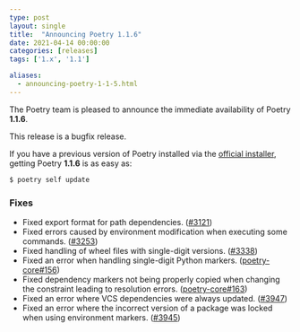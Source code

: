 ```yaml
---
type: post
layout: single
title:  "Announcing Poetry 1.1.6"
date: 2021-04-14 00:00:00
categories: [releases]
tags: ['1.x', '1.1']

aliases:
  - announcing-poetry-1-1-5.html
---
```


The Poetry team is pleased to announce the immediate availability of Poetry **1.1.6**.

<!--more-->

This release is a bugfix release.

If you have a previous version of Poetry installed via the [official installer](/docs/#installation),
getting Poetry **1.1.6** is as easy as:

```bash
$ poetry self update
```

### Fixes

- Fixed export format for path dependencies. ([#3121](https://github.com/python-poetry/poetry/pull/3121))
- Fixed errors caused by environment modification when executing some commands. ([#3253](https://github.com/python-poetry/poetry/pull/3253))
- Fixed handling of wheel files with single-digit versions. ([#3338](https://github.com/python-poetry/poetry/pull/3338))
- Fixed an error when handling single-digit Python markers. ([poetry-core#156](https://github.com/python-poetry/poetry-core/pull/156))
- Fixed dependency markers not being properly copied when changing the constraint leading to resolution errors. ([poetry-core#163](https://github.com/python-poetry/poetry-core/pull/163))
- Fixed an error where VCS dependencies were always updated. ([#3947](https://github.com/python-poetry/poetry/pull/3947))
- Fixed an error where the incorrect version of a package was locked when using environment markers. ([#3945](https://github.com/python-poetry/poetry/pull/3945))
